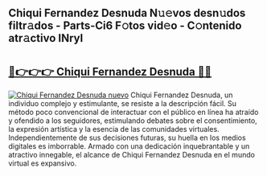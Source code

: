 ## Chiqui Fernandez Desnuda N𝚞𝚎vos desn𝚞dos filtr𝚊dos - Parts-Ci6 F𝚘tos vid𝚎o - C𝚘ntenido atr𝚊ctivo INryl

# <h2><a href="http://mbcs3f7.tromn.icu/?c=Chiqui+Fernandez+Desnuda">🔗👉👉👉 Chiqui Fernandez Desnuda 🔗🔗</a></h2>

[![Chiqui Fernandez Desnuda nuevo](https://i.imgur.com/pEAQMta.gif)](http://mbcs3f7.tromn.icu/?c=Chiqui+Fernandez+Desnuda)
Chiqui Fernandez Desnuda, un individuo complejo y estimulante, se resiste a la descripción fácil. Su método poco convencional de interactuar con el público en línea ha atraído y ofendido a los seguidores, estimulando debates sobre el consentimiento, la expresión artística y la esencia de las comunidades virtuales. Independientemente de sus decisiones futuras, su huella en los medios digitales es imborrable. Armado con una dedicación inquebrantable y un atractivo innegable, el alcance de Chiqui Fernandez Desnuda en el mundo virtual es expansivo.
